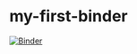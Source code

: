# my-first-binder

[![Binder](https://mybinder.org/badge_logo.svg)](https://mybinder.org/v2/gh/jezcope/my-first-binder/master)
